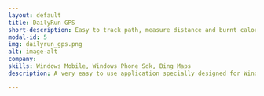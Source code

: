 ```yaml
---
layout: default
title: DailyRun GPS
short-description: Easy to track path, measure distance and burnt calories
modal-id: 5
img: dailyrun_gps.png
alt: image-alt
company:
skills: Windows Mobile, Windows Phone Sdk, Bing Maps
description: A very easy to use application specially designed for Windows Phone 8 which tracks the path and measures the running distance, as well as calories burned during this time. It measures the distance using phone's inbuilt GPS receiver.

---
```

